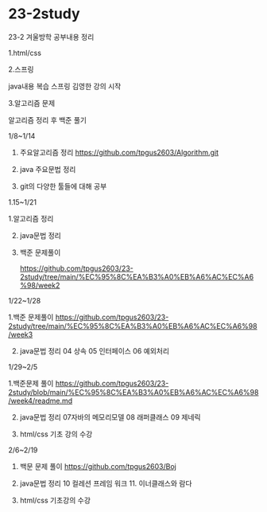 # 23-2study

23-2 겨울방학 공부내용 정리

1.html/css

2.스프링
 
 java내용 복습 스프링 김영한 강의 시작

3.알고리즘 문제

   알고리즘 정리 후 백준 풀기 



1/8~1/14

1. 주요알고리즘 정리 https://github.com/tpgus2603/Algorithm.git

2. java 주요문법 정리

3. git의 다양한 툴들에 대해 공부


1.15~1/21

1.알고리즘 정리

2. java문법 정리

3. 백준 문제풀이

   https://github.com/tpgus2603/23-2study/tree/main/%EC%95%8C%EA%B3%A0%EB%A6%AC%EC%A6%98/week2


1/22~1/28

1.백준 문제풀이 https://github.com/tpgus2603/23-2study/tree/main/%EC%95%8C%EA%B3%A0%EB%A6%AC%EC%A6%98/week3

2. java문법 정리   04 상속  05 인터페이스 06 예외처리 

1/29~2/5

1.백준문제 풀이 https://github.com/tpgus2603/23-2study/blob/main/%EC%95%8C%EA%B3%A0%EB%A6%AC%EC%A6%98/week4/readme.md

2. java문법 정리 07자바의 메모리모델 08 래퍼클래스 09 제네릭

3. html/css 기초 강의 수강


2/6~2/19

1. 백문 문제 풀이 https://github.com/tpgus2603/Boj

2. java문법 정리  10 컬레션 프레임 워크 11. 이너클래스와 람다

3.  html/css 기초강의 수강 
   


